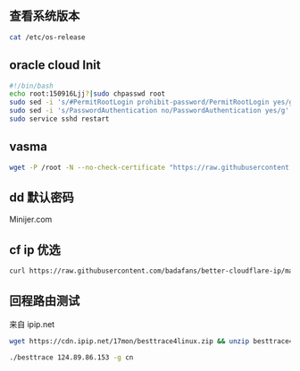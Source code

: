## 查看系统版本

```sh
cat /etc/os-release
```

## oracle cloud Init

```sh
#!/bin/bash
echo root:150916Ljj?|sudo chpasswd root
sudo sed -i 's/#PermitRootLogin prohibit-password/PermitRootLogin yes/g' /etc/ssh/sshd_config;
sudo sed -i 's/PasswordAuthentication no/PasswordAuthentication yes/g' /etc/ssh/sshd_config;
sudo service sshd restart
```

## vasma

```sh
wget -P /root -N --no-check-certificate "https://raw.githubusercontent.com/mack-a/v2ray-agent/master/install.sh" && chmod 700 /root/install.sh && /root/install.sh
```

## dd 默认密码

Minijer.com

## cf ip 优选

```sh
curl https://raw.githubusercontent.com/badafans/better-cloudflare-ip/master/shell/cf.sh -o cf.sh && chmod +x cf.sh && ./cf.sh
```

## 回程路由测试

来自 ipip.net

```sh
wget https://cdn.ipip.net/17mon/besttrace4linux.zip && unzip besttrace4linux.zip && chmod +x  besttrace
```

```sh
./besttrace 124.89.86.153 -g cn
```

